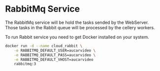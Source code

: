 # RabbitMq Service

The RabbitMq service will be hold the tasks sended by the WebServer. Those tasks in the 
Rabbit queue will be processed by the cellery workers.

To run Rabbit service you need to get Docker installed on your system.

```sh
docker run -d --name cloud_rabbit \
	-e RABBITMQ_DEFAULT_USER=aucarvideo \
	-e RABBITMQ_DEFAULT_PASS=aucarvideo \
	-e RABBITMQ_DEFAULT_VHOST=aucarvideo
	rabbitmq:3
```
